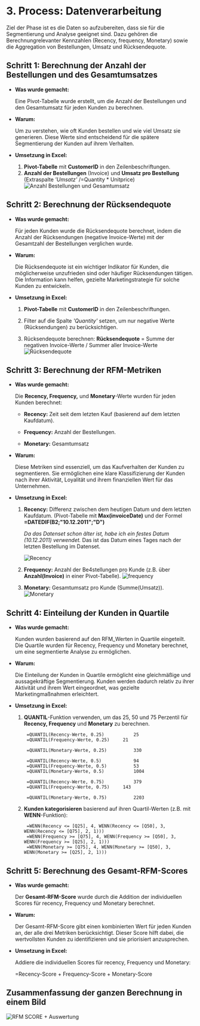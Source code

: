 # 3. Process: Datenverarbeitung

Ziel der Phase ist es die Daten so aufzubereiten, dass sie für die Segmentierung und Analyse geeignet sind. Dazu gehören die Berechnungrelevanter Kennzahlen (Recency, frequency, Monetary) sowie die Aggregation von Bestellungen, Umsatz und Rücksendequote.

## Schritt 1: Berechnung der Anzahl der Bestellungen und des Gesamtumsatzes

- **Was wurde gemacht:**

	Eine Pivot-Tabelle wurde erstellt, um die Anzahl der Bestellungen und den Gesamtumsatz für jeden Kunden zu berechnen.
		
- **Warum:**

	Um zu verstehen, wie oft Kunden bestellen und wie viel Umsatz sie generieren. Diese Werte sind entscheidend für die spätere Segmentierung der Kunden auf ihrem Verhalten.
	
- **Umsetzung in Excel:**

	1. **Pivot-Tabelle** mit **CustomerID** in den Zeilenbeschriftungen.
	2. **Anzahl der Bestellungen** (Invoice) und **Umsatz pro Bestellung** (Extraspalte *'Umsatz'* /=Quantity * Unitprice) 
	![Anzahl Bestellungen und Gesamtumsatz](https://github.com/user-attachments/assets/fdc72813-af87-4431-83f2-d6ffc387b5f4)
	
## Schritt 2: Berechnung der Rücksendequote
-  **Was wurde gemacht:** 

	Für jeden Kunden wurde die Rücksendequote berechnet, indem die Anzahl der Rücksendungen (negative Invoice-Werte) mit der Gesamtzahl der Bestellungen verglichen wurde.

- **Warum:**

	Die Rücksendequote ist ein wichtiger Indikator für Kunden, die möglicherweise unzufrieden sind oder häufiger Rücksendungen tätigen. Die Information kann helfen, gezielte Marketingstrategie für solche Kunden zu entwickeln.
	
- **Umsetzung in Excel:**

	1. **Pivot-Tabelle** mit **CustomerID** in den Zeilenbeschriftungen.
	
	2. Filter auf die Spalte *'Quantity'* setzen, um nur negative Werte (Rücksendungen) zu berücksichtigen.
	
	3. Rücksendequote berechnen: **Rücksendequote** = Summe der negativen Invoice-Werte / Summer aller Invoice-Werte
	![Rücksendequote](https://github.com/user-attachments/assets/febf7ecd-0430-4fb2-98d4-adf1f9822443)

## Schritt 3: Berechnung der RFM-Metriken
-	**Was wurde gemacht:**

	Die **Recency, Frequency,** und **Monetary**-Werte wurden für jeden Kunden berechnet:
	
	+ **Recency:** Zeit seit dem letzten Kauf (basierend auf dem letzten Kaufdatum).

	+ **Frequency:** Anzahl der Bestellungen.
	
	+ **Monetary:** Gesamtumsatz

-	**Warum:**

	Diese Metriken sind essenziell, um das Kaufverhalten der Kunden zu segmentieren. Sie ermöglichen eine klare Klassifizierung der Kunden nach ihrer Aktivität, Loyalität und ihrem finanziellen Wert für das Unternehmen.
	
- 	**Umsetzung in Excel:**

	1. **Recency:** Differenz zwischen dem heutigen Datum und dem letzten Kaufdatum. (Pivot-Tabelle mit **Max(invoiceDate)** und der Formel **=DATEDIF(B2;"10.12.2011";"D")**
	
		*Da das Datenset schon älter ist, habe ich ein festes Datum (10.12.2011) verwendet.* Das ist das Datum eines Tages nach der letzten Bestellung im Datenset.
		
		![Recency](https://github.com/user-attachments/assets/c968cd05-9249-4173-a4bf-d9a38d9a668f)
	
	2. **Frequency:** Anzahl der Be4stellungen pro Kunde (z.B. über **Anzahl(Invoice)** in einer Pivot-Tabelle).
		![frequency](https://github.com/user-attachments/assets/11e12b5b-9c76-4803-a865-f3748a6bfaaf)
		
	3. **Monetary:** Gesamtumsatz pro Kunde (Summe(Umsatz)).
		![Monetary](https://github.com/user-attachments/assets/eb4a8b41-44ed-4b83-8c7f-c1435913117b)
		
## Schritt 4: Einteilung der Kunden in Quartile

- **Was wurde gemacht:**

	Kunden wurden basierend auf den RFM_Werten in Quartile eingeteilt. Die Quartile wurden für Recency, Frequency und Monetary berechnet, um eine segmentierte Analyse zu ermöglichen.
	
- **Warum:**

	Die Einteilung der Kunden in Quartile ermöglicht eine gleichmäßige und aussagekräftige Segmentierung. Kunden werden dadurch relativ zu ihrer Aktivität und ihrem Wert eingeordnet, was gezielte Marketingmaßnahmen erleichtert.
	
- **Umsetzung in Excel:**


	1. **QUANTIL**-Funktion verwenden, um das 25, 50 und 75 Perzentil für **Recency, Frequency** und **Monetary** zu berechnen.
	
			=QUANTIL(Recency-Werte, 0.25)			25
			=QUANTIL(Frequency-Werte, 0.25)		21	

			=QUANTIL(Monetary-Werte, 0.25)			330
		
			=QUANTIL(Recency-Werte, 0.5)			94
			=QUANTIL(Frequency-Werte, 0.5)			53
			=QUANTIL(Monetary-Werte, 0.5)			1004
		
			=QUANTIL(Recency-Werte, 0.75)			379
			=QUANTIL(Frequency-Werte, 0.75)		143

			=QUANTIL(Monetary-Werte, 0.75)			2203

	2. **Kunden kategorisieren** basierend auf ihren Quartil-Werten (z.B. mit **WENN**-Funktion):
	
			=WENN(Recency <= [Q25], 4, WENN(Recency <= [Q50], 3, WENN(Recency <= [Q75], 2, 1)))
			=WENN(Frequency >= [Q75], 4, WENN(Frequency >= [Q50], 3, WENN(Frequency >= [Q25], 2, 1)))
			=WENN(Monetary >= [Q75], 4, WENN(Monetary >= [Q50], 3, WENN(Monetary >= [Q25], 2, 1)))
			
## Schritt 5: Berechnung des Gesamt-RFM-Scores

-	**Was wurde gemacht:**

	Der **Gesamt-RFM-Score** wurde durch die Addition der individuellen Scores für recency, Frequency und Monetary berechnet.

-	**Warum:**

	Der Gesamt-RFM-Score gibt einen kombinierten Wert für jeden Kunden an, der alle drei Metriken berücksichtigt. Dieser Score hilft dabei, die wertvollsten Kunden zu identifizieren und sie priorisiert anzusprechen.
		
- 	**Umsetzung in Excel:**

	Addiere die individuellen Scores für recency, Frequency und Monetary:

	=Recency-Score + Frequency-Score + Monetary-Score

## Zusammenfassung der ganzen Berechnung in einem Bild

![RFM SCORE + Auswertung](https://github.com/user-attachments/assets/d3b37078-8779-49b0-bf4c-f9a632949a63)
